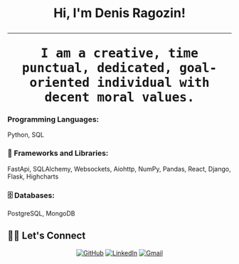 <h1 align="center">
Hi, I'm Denis Ragozin!

<br/>

<hr/>
<samp>
I am a creative, time punctual, dedicated, goal-oriented individual with decent moral values.
</samp>


### Programming Languages:
Python, SQL

### 🧰 Frameworks and Libraries:
FastApi, SQLAlchemy, Websockets, Aiohttp, NumPy, Pandas, React, Django, Flask, Highcharts

### 🗄️ Databases:
PostgreSQL, MongoDB


## 🙋‍♀️ Let's Connect

<p align="center">
	<a href="https://github.com/ragozindenis" target="_blank"><img src="https://img.icons8.com/bubbles/50/000000/github.png" alt="GitHub"/></a>
	<a href="https://www.linkedin.com/in/ragozindenis/" target="_blank"><img src="https://img.icons8.com/bubbles/50/000000/linkedin.png" alt="LinkedIn"/></a>
	<a href="mailto:ragozin3dm@gmail.com" target="_blank"><img src="https://img.icons8.com/bubbles/50/000000/gmail.png" alt="Gmail"/></a>
</p>
